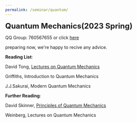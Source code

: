 ```yaml
---
permalink: /seminar/quantum/
---
```



**<font size=5>Quantum Mechanics(2023 Spring)</font>**

QQ Group: 760567655 or click [here](https://jq.qq.com/?_wv=1027&k=pdL4Q0uj)


preparing now, we're happy to recive any advice.

**Reading List**:

David Tong, [Lectures on Quantum Mechanics](https://www.damtp.cam.ac.uk/user/tong/quantum.html)

Griffiths, Introduction to Quantum Mechanics

J.J.Sakurai, Modern Quantum Mechanics

**Further Reading**:

David Skinner, [Principles of Quantum Mechanics](https://www.damtp.cam.ac.uk/user/dbs26/PQM.html)

Weinberg, Lectures on Quantum Mechanics